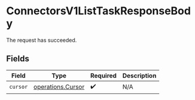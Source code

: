 # ConnectorsV1ListTaskResponseBody

The request has succeeded.


## Fields

| Field                                                  | Type                                                   | Required                                               | Description                                            |
| ------------------------------------------------------ | ------------------------------------------------------ | ------------------------------------------------------ | ------------------------------------------------------ |
| `cursor`                                               | [operations.Cursor](../../models/operations/cursor.md) | :heavy_check_mark:                                     | N/A                                                    |